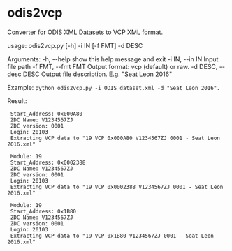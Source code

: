 # odis2vcp
Converter for ODIS XML Datasets to VCP XML format.

usage: odis2vcp.py [-h] -i IN [-f FMT] -d DESC

Arguments:
  -h, --help            show this help message and exit
  -i IN, --in IN        Input file path
  -f FMT, --fmt FMT     Output format: vcp (default) or raw.
  -d DESC, --desc DESC  Output file description. E.g. "Seat Leon 2016"

Example: 
`python odis2vcp.py -i ODIS_dataset.xml -d "Seat Leon 2016".`

Result:
```Module: 19
 Start_Address: 0x000A80
 ZDC Name: V1234567ZJ
 ZDC version: 0001
 Login: 20103
 Extracting VCP data to "19 VCP 0x000A80 V1234567ZJ 0001 - Seat Leon 2016.xml"

 Module: 19
 Start_Address: 0x0002388
 ZDC Name: V1234567ZJ
 ZDC version: 0001
 Login: 20103
 Extracting VCP data to "19 VCP 0x0002388 V1234567ZJ 0001 - Seat Leon 2016.xml"

 Module: 19
 Start_Address: 0x1B80
 ZDC Name: V1234567ZJ
 ZDC version: 0001
 Login: 20103
 Extracting VCP data to "19 VCP 0x1B80 V1234567ZJ 0001 - Seat Leon 2016.xml"
